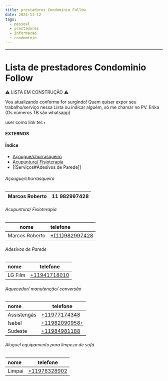 ```yaml
---
title: prestadores Condominio Follow
date: 2024-11-12
tags:
  - pessoal
  - prestadores
  - informacao
  - condominio
---
```

___________________
# Lista de prestadores Condominio Follow

⚠️ LISTA EM CONSTRUÇÃO ⚠️

Vou atualizando conforme for surgindo! Quem quiser expor seu trabalho/serviço nessa Lista ou indicar alguém, só me chamar no PV. Erika (Os números TB são whatsapp)

user como link
tel:+
#### EXTERNOS

#### Índice

- [Açougue/churrasqueiro](#Açougue/churrasqueiro)
- [Acupuntura/ Fisioterapia](#Acupuntura/Fisioterapia)
- [[Serviços#Adesivos de Parede]]

###### Açougue/churrasqueiro

| Marcos Roberto | 11 982997428 |
|:--------------:| ------------ |

###### Acupuntura/ Fisioterapia

| nome           | telefone                            |
| -------------- | :---------------------------------- |
| Marcos Roberto | [\+(11)982997428](tel:+11982997428) |

###### Adesivos de Parede

| nome    | telefone                            |
| :------ | ----------------------------------- |
| LG Film | [\+11941718010](tel:+(11)941718010) |

######  Aquecedor/ manutenção/ conversão

| nome        | telefone                           |
| :---------- | ---------------------------------- |
| Assistengás | [\+11977174348](tel:+11977174348)  |
| Isabel      | [\+11982090958+](tel:+11982090958) |
| Sudeste     | [\+11984981188](tel:+11984981188)  |

######  Aluguel equipamento para limpeza de sofá

| nome   | telefone                          |
| :----- | --------------------------------- |
| Limpai | [\+11978328902](tel:+11978328902) |


